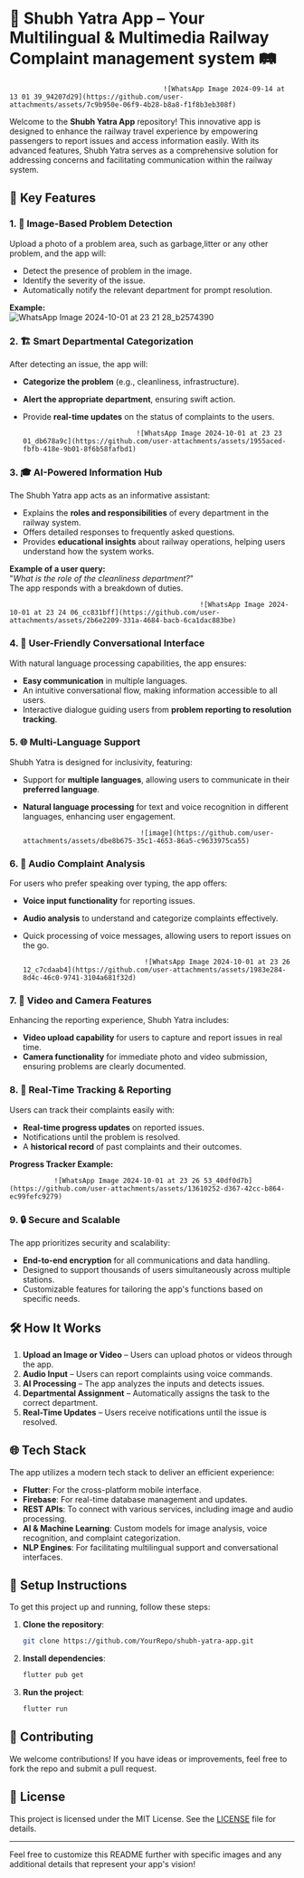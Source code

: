 # 🚉 **Shubh Yatra App** – Your Multilingual & Multimedia Railway Complaint management system 🛤️
   
                                          ![WhatsApp Image 2024-09-14 at 13 01 39_94207d29](https://github.com/user-attachments/assets/7c9b950e-06f9-4b28-b8a8-f1f8b3eb308f)


Welcome to the **Shubh Yatra App** repository! This innovative app is designed to enhance the railway travel experience by empowering passengers to report issues and access information easily. With its advanced features, Shubh Yatra serves as a comprehensive solution for addressing concerns and facilitating communication within the railway system.


## 🌟 **Key Features**

### 1. 📸 **Image-Based Problem Detection**
Upload a photo of a problem area, such as garbage,litter or any other problem, and the app will:
   - Detect the presence of problem in the image.
   - Identify the severity of the issue.
   - Automatically notify the relevant department for prompt resolution.

**Example:**  
                        ![WhatsApp Image 2024-10-01 at 23 21 28_b2574390](https://github.com/user-attachments/assets/aafd42d9-77b7-4034-8364-ed893df152bb)


### 2. 🏗️ **Smart Departmental Categorization**
After detecting an issue, the app will:
   - **Categorize the problem** (e.g., cleanliness, infrastructure).
   - **Alert the appropriate department**, ensuring swift action.
   - Provide **real-time updates** on the status of complaints to the users.


                                     ![WhatsApp Image 2024-10-01 at 23 23 01_db678a9c](https://github.com/user-attachments/assets/1955aced-fbfb-418e-9b01-8f6b58fafbd1)


### 3. 🎓 **AI-Powered Information Hub**
The Shubh Yatra app acts as an informative assistant:
   - Explains the **roles and responsibilities** of every department in the railway system.
   - Offers detailed responses to frequently asked questions.
   - Provides **educational insights** about railway operations, helping users understand how the system works.

**Example of a user query:**  
"_What is the role of the cleanliness department?_"  
The app responds with a breakdown of duties.


                                                   ![WhatsApp Image 2024-10-01 at 23 24 06_cc831bff](https://github.com/user-attachments/assets/2b6e2209-331a-4684-bacb-6ca1dac883be)


### 4. 💬 **User-Friendly Conversational Interface**
With natural language processing capabilities, the app ensures:
   - **Easy communication** in multiple languages.
   - An intuitive conversational flow, making information accessible to all users.
   - Interactive dialogue guiding users from **problem reporting to resolution tracking**.



### 5. 🌐 **Multi-Language Support**
Shubh Yatra is designed for inclusivity, featuring:
   - Support for **multiple languages**, allowing users to communicate in their **preferred language**.
   - **Natural language processing** for text and voice recognition in different languages, enhancing user engagement.

                                      ![image](https://github.com/user-attachments/assets/dbe8b675-35c1-4653-86a5-c9633975ca55)


### 6. 🎤 **Audio Complaint Analysis**
For users who prefer speaking over typing, the app offers:
   - **Voice input functionality** for reporting issues.
   - **Audio analysis** to understand and categorize complaints effectively.
   - Quick processing of voice messages, allowing users to report issues on the go.


                                       ![WhatsApp Image 2024-10-01 at 23 26 12_c7cdaab4](https://github.com/user-attachments/assets/1983e284-8d4c-46c0-9741-3104a681f32d)


### 7. 🎥 **Video and Camera Features**
Enhancing the reporting experience, Shubh Yatra includes:
   - **Video upload capability** for users to capture and report issues in real time.
   - **Camera functionality** for immediate photo and video submission, ensuring problems are clearly documented.


### 8. 🔄 **Real-Time Tracking & Reporting**
Users can track their complaints easily with:
   - **Real-time progress updates** on reported issues.
   - Notifications until the problem is resolved.
   - A **historical record** of past complaints and their outcomes.

**Progress Tracker Example:**  

               ![WhatsApp Image 2024-10-01 at 23 26 53_40df0d7b](https://github.com/user-attachments/assets/13610252-d367-42cc-b864-ec99fefc9279)


### 9. 🔒 **Secure and Scalable**
The app prioritizes security and scalability:
   - **End-to-end encryption** for all communications and data handling.
   - Designed to support thousands of users simultaneously across multiple stations.
   - Customizable features for tailoring the app's functions based on specific needs.

## 🛠️ **How It Works** 

1. **Upload an Image or Video** – Users can upload photos or videos through the app.
2. **Audio Input** – Users can report complaints using voice commands.
3. **AI Processing** – The app analyzes the inputs and detects issues.
4. **Departmental Assignment** – Automatically assigns the task to the correct department.
5. **Real-Time Updates** – Users receive notifications until the issue is resolved.


## 🌐 **Tech Stack**
The app utilizes a modern tech stack to deliver an efficient experience:
   - **Flutter**: For the cross-platform mobile interface.
   - **Firebase**: For real-time database management and updates.
   - **REST APIs**: To connect with various services, including image and audio processing.
   - **AI & Machine Learning**: Custom models for image analysis, voice recognition, and complaint categorization.
   - **NLP Engines**: For facilitating multilingual support and conversational interfaces.


## 🔧 **Setup Instructions**

To get this project up and running, follow these steps:

1. **Clone the repository**:
   ```bash
   git clone https://github.com/YourRepo/shubh-yatra-app.git
   ```
2. **Install dependencies**:
   ```bash
   flutter pub get
   ```
3. **Run the project**:
   ```bash
   flutter run
   ```

## 🤝 **Contributing**

We welcome contributions! If you have ideas or improvements, feel free to fork the repo and submit a pull request.


## 📝 **License**
This project is licensed under the MIT License. See the [LICENSE](LICENSE) file for details.

---

Feel free to customize this README further with specific images and any additional details that represent your app's vision!
